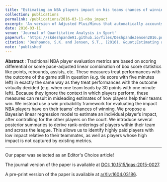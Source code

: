 ```yaml
---
title: "Estimating an NBA players impact on his teams chances of winning"
collection: publications
permalink: /publications/2016-03-11-nba_impact
excerpt: 'An version of Adjusted Plus/Minus that automatically accounts for the context in which players perform.'
date: 2016-03-11
venue: 'Journal of Quantitative Analysis in Sport'
paperurl: 'https://skdeshpande91.github.io/files/DeshpandeJensen2016.pdf'
citation: 'Deshpande, S.K. and Jensen, S.T., (2016). &quot;Estimating an NBA players impact on his teams chances of winning &quot;<i> Journal of Quantitative Analysis in Sport </i>. 12(2): 51 - 72'
note: 'published'
---
```

<b> Abstract </b>: Traditional NBA player evaluation metrics are based on scoring differential or some pace-adjusted linear combination of box score statistics like points, rebounds, assists, etc. 
These measures treat performances with the outcome of the game still in question (e.g. tie score with five minutes left) in exactly the same way as they treat performances with the outcome virtually decided (e.g. when one team leads by 30 points with one minute left). 
Because they ignore the context in which players perform, these measures can result in misleading estimates of how players help their teams win. 
We instead use a win probability framework for evaluating the impact NBA players have on their teams’ chances of winning. 
We propose a Bayesian linear regression model to estimate an individual player’s impact, after controlling for the other players on the court. 
We introduce several posterior summaries to derive rank-orderings of players within their team and across the league. This allows us to identify highly paid players with low impact relative to their teammates, as well as players whose high impact is not captured by existing metrics.

---
Our paper was selected as an Editor's Choice article!

The journal version of the paper is available at [DOI: 10.1515/jqas-2015-0027](https://doi.org/10.1515/jqas-2015-0027). 

A pre-print version of the paper is available at [arXiv:1604.03186](https://arxiv.org/abs/1604.03186).



